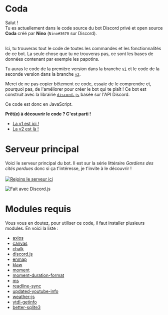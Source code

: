 # Coda

Salut ! <br />
Tu es actuellement dans le code source du bot Discord privé et open source **Coda** créé par **Nino** (`Nino#3670` sur Discord).<br /><br />

Ici, tu trouveras tout le code de toutes les commandes et les fonctionnalités de ce bot. La seule chose que tu ne trouveras pas, ce sont les bases de données contenant par exemple les papotins.

Tu auras le code de la première version dans la branche [`v1`](https://github.com/Nino-fr/coda-bot/tree/v1) et le code de la seconde version dans la branche [`v2`](https://github.com/Nino-fr/coda-bot/tree/v2).

Merci de ne pas copier bêtement ce code, essaie de le comprendre et, pourquoi pas, de l'améliorer pour créer le bot qui te plaît !
Ce bot est construit avec la librairie [`discord.js`](https://discord.js.org/#/) basée sur l'API Discord.

Ce code est donc en JavaScript.

**Prêt(e) à découvrir le code ? C'est parti !**

<ul>
  <li>
    <a href="https://github.com/Nino-fr/coda-bot/tree/v1">La v1 est ici !</a>
  </li>
  <li>
    <a href="https://github.com/Nino-fr/coda-bot/tree/v2">La v2 est là !</a>
  </li>
</ul>

# Serveur principal

Voici le serveur principal du bot. Il est sur la série littéraire _Gardiens des cités perdues_ donc si ça t'intéresse, je t'invite à le découvrir ! <br /> <br />
[![Rejoins le serveur ici](https://discord.com/api/guilds/574626014664327178/embed.png?style=banner2)](https://discord.gg/NC4svsf)

<p>
    <img src="https://img.shields.io/badge/Fait%20avec-Discord.js%2012.3.1-blue.svg?style=for-the-badge"
        alt="Fait avec Discord.js">
</p>

# Modules requis

Vous vous en doutez, pour utiliser ce code, il faut installer plusieurs modules. En voici la liste :

<ul>
  <li>
    <a href="https://www.npmjs.com/package/axios">axios</a>
  </li>
  <li>
    <a href="https://www.npmjs.com/package/canvas">canvas</a>
  </li>
  <li>
    <a href="https://www.npmjs.com/package/chalk">chalk</a>
  </li>
  <li>
    <a href="https://www.npmjs.com/package/discord.js">discord.js</a>
  </li>
  <li>
    <a href="https://www.npmjs.com/package/enmap">enmap</a>
  </li>
  <li>
    <a href="https://www.npmjs.com/package/klaw">klaw</a>
  </li>
  <li>
    <a href="https://www.npmjs.com/package/moment">moment</a>
  </li>
  <li>
    <a href="https://www.npmjs.com/package/moment-duration-format">moment-duration-format</a>
  </li>
  <li>
    <a href="https://www.npmjs.com/package/ms">ms</a>
  </li>
  <li>
    <a href="https://www.npmjs.com/package/readline-sync">readline-sync</a>
  </li>
  <li>
    <a href="https://www.npmjs.com/package/updated-youtube-info">updated-youtube-info</a>
  </li>
  <li>
    <a href="https://www.npmjs.com/package/weather-js">weather-js</a>
  </li>
  <li>
    <a href="https://www.npmjs.com/package/ytdl-getinfo">ytdl-getinfo</a>
  </li>
  <li>
    <a href="https://www.npmjs.com/package/better-sqlite3">better-sqlite3</a>
  </li>
</ul>
